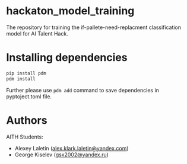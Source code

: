 # hackaton_model_training

The repository for training the if-pallete-need-replacment classification model for AI Talent Hack.

# Installing dependencies
```bash
pip install pdm
pdm install
```

Further please use `pdm add` command to save dependencies in pyptoject.toml file. 

# Authors

AITH Students:
- Alexey Laletin (alex.klark.laletin@yandex.com)
- George Kiselev (gsx2002@yandex.ru)